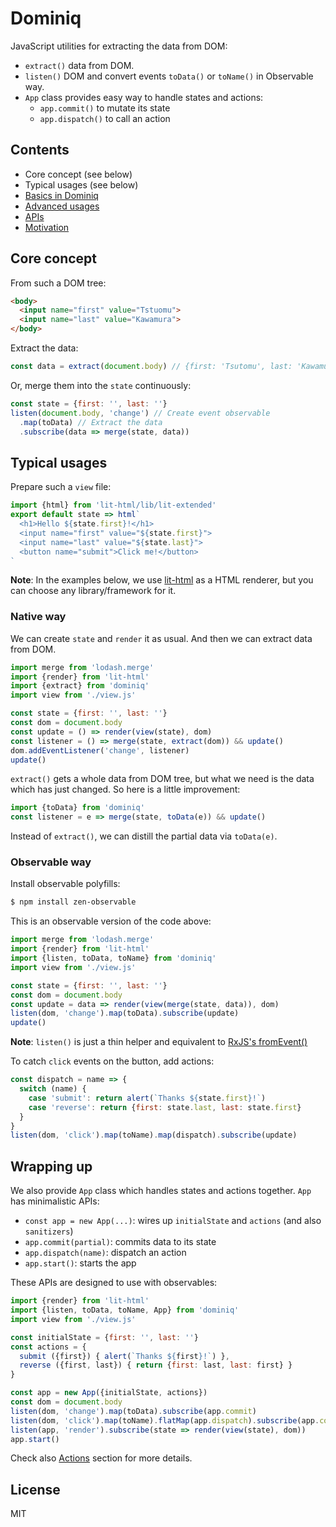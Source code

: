 # Dominiq

JavaScript utilities for extracting the data from DOM:

- `extract()` data from DOM.
- `listen()` DOM and convert events `toData()` or `toName()` in Observable way.
- `App` class provides easy way to handle states and actions:
  - `app.commit()` to mutate its state
  - `app.dispatch()` to call an action

## Contents

- Core concept (see below)
- Typical usages (see below)
- [Basics in Dominiq](docs/basics.md)
- [Advanced usages](docs/advanced.md)
- [APIs](docs/api.md)
- [Motivation](docs/motivation.md)

## Core concept

From such a DOM tree:

```html
<body>
  <input name="first" value="Tstuomu">
  <input name="last" value="Kawamura">
</body>
```

Extract the data:

```javascript
const data = extract(document.body) // {first: 'Tsutomu', last: 'Kawamura'}
```

Or, merge them into the `state` continuously:

```javascript
const state = {first: '', last: ''}
listen(document.body, 'change') // Create event observable
  .map(toData) // Extract the data
  .subscribe(data => merge(state, data))
```

## Typical usages

Prepare such a `view` file:

```javascript
import {html} from 'lit-html/lib/lit-extended'
export default state => html`
  <h1>Hello ${state.first}!</h1>
  <input name="first" value="${state.first}">
  <input name="last" value="${state.last}">
  <button name="submit">Click me!</button>
`
```

**Note**: In the examples below, we use [lit-html](https://github.com/Polymer/lit-html) as a HTML renderer, but you can choose any library/framework for it.

### Native way

We can create `state` and `render` it as usual. And then we can extract data from DOM.

```javascript
import merge from 'lodash.merge'
import {render} from 'lit-html'
import {extract} from 'dominiq'
import view from './view.js'

const state = {first: '', last: ''}
const dom = document.body
const update = () => render(view(state), dom)
const listener = () => merge(state, extract(dom)) && update()
dom.addEventListener('change', listener)
update()
```

`extract()` gets a whole data from DOM tree, but what we need is the data which has just changed. So here is a little improvement:

```javascript
import {toData} from 'dominiq'
const listener = e => merge(state, toData(e)) && update()
```

Instead of `extract()`, we can distill the partial data via `toData(e)`.

### Observable way

Install observable polyfills:

```bash
$ npm install zen-observable
```

This is an observable version of the code above:

```javascript
import merge from 'lodash.merge'
import {render} from 'lit-html'
import {listen, toData, toName} from 'dominiq'
import view from './view.js'

const state = {first: '', last: ''}
const dom = document.body
const update = data => render(view(merge(state, data)), dom)
listen(dom, 'change').map(toData).subscribe(update)
update()
```

**Note**: `listen()` is just a thin helper and equivalent to [RxJS's fromEvent()](http://reactivex.io/rxjs/class/es6/Observable.js~Observable.html#static-method-fromEvent)

To catch `click` events on the button, add actions:

```javascript
const dispatch = name => {
  switch (name) {
    case 'submit': return alert(`Thanks ${state.first}!`)
    case 'reverse': return {first: state.last, last: state.first}
  }
}
listen(dom, 'click').map(toName).map(dispatch).subscribe(update)
```

## Wrapping up

We also provide `App` class which handles states and actions together. `App` has minimalistic APIs:

- `const app = new App(...)`: wires up `initialState` and `actions` (and also `sanitizers`)
- `app.commit(partial)`: commits data to its state
- `app.dispatch(name)`: dispatch an action
- `app.start()`: starts the app

These APIs are designed to use with observables:

```javascript
import {render} from 'lit-html'
import {listen, toData, toName, App} from 'dominiq'
import view from './view.js'

const initialState = {first: '', last: ''}
const actions = {
  submit ({first}) { alert(`Thanks ${first}!`) },
  reverse ({first, last}) { return {first: last, last: first} }
}

const app = new App({initialState, actions})
const dom = document.body
listen(dom, 'change').map(toData).subscribe(app.commit)
listen(dom, 'click').map(toName).flatMap(app.dispatch).subscribe(app.commit)
listen(app, 'render').subscribe(state => render(view(state), dom))
app.start()
```

Check also [Actions](docs/advanced.md#actions) section for more details.

## License

MIT
